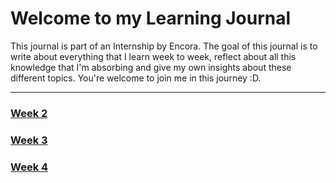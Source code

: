 # Welcome to my Learning Journal
This journal is part of an Internship by Encora. The goal of this journal is to write about everything that I learn week to week, reflect about all this knowledge that I'm absorbing and give my own insights about these different topics.
You're welcome to join me in this journey :D.


***
### [Week 2](https://luis-valdez.github.io/Learning-Journal/week2)
### [Week 3](http:////luis-valdez.github.io/Learning-Journal/week3)
### [Week 4](http:////luis-valdez.github.io/Learning-Journal/week4)

